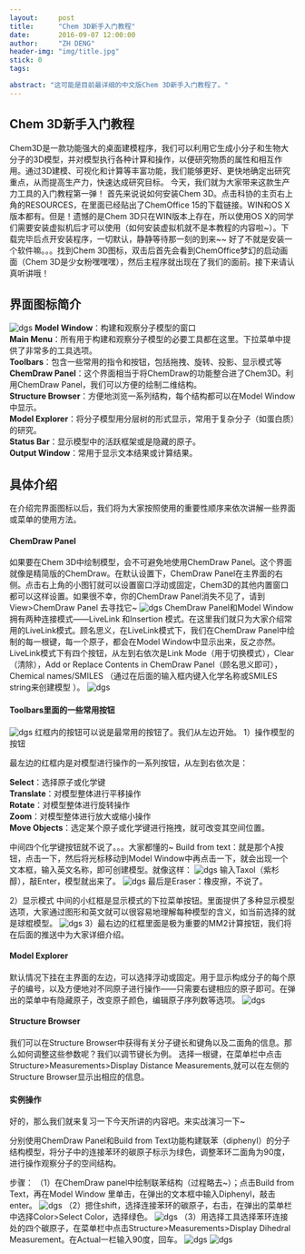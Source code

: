 ```yaml
---
layout:     post
title:      "Chem 3D新手入门教程"
date:       2016-09-07 12:00:00
author:     "ZH DENG"
header-img: "img/title.jpg"
stick: 0
tags:

abstract: "这可能是目前最详细的中文版Chem 3D新手入门教程了。"
---
```


## Chem 3D新手入门教程

Chem3D是一款功能强大的桌面建模程序，我们可以利用它生成小分子和生物大分子的3D模型，并对模型执行各种计算和操作，以便研究物质的属性和相互作用。通过3D建模、可视化和计算等丰富功能，我们能够更好、更快地确定出研究重点，从而提高生产力，快速达成研究目标。
今天，我们就为大家带来这款生产力工具的入门教程第一弹！
首先来说说如何安装Chem 3D。点击科协的主页右上角的RESOURCES，在里面已经贴出了ChemOffice 15的下载链接。WIN和OS X版本都有。但是！遗憾的是Chem 3D只在WIN版本上存在，所以使用OS X的同学们需要安装虚拟机后才可以使用（如何安装虚拟机就不是本教程的内容啦~）。下载完毕后点开安装程序，一切默认，静静等待那一刻的到来~~
好了不就是安装一个软件嘛。。。找到Chem 3D图标，双击后首先会看到ChemOffice梦幻的启动画面（Chem 3D是少女粉嘿嘿嘿），然后主程序就出现在了我们的面前。接下来请认真听讲哦！

## 界面图标简介

![dgs](/img/in-post/2016-09-07-Chem-3D-introduction/2.jpg)
<b>Model Window</b>：构建和观察分子模型的窗口 <br>
<b>Main Menu</b>：所有用于构建和观察分子模型的必要工具都在这里。下拉菜单中提供了非常多的工具选项。 <br>
<b>Toolbars</b>：包含一些常用的指令和按钮，包括拖拽、旋转、投影、显示模式等 <br>
<b>ChemDraw Panel</b>：这个界面相当于将ChemDraw的功能整合进了Chem3D。利用ChemDraw Panel，我们可以方便的绘制二维结构。 <br>
<b>Structure Browser</b>：方便地浏览一系列结构，每个结构都可以在Model Window中显示。 <br>
<b>Model Explorer</b>：将分子模型用分层树的形式显示，常用于复杂分子（如蛋白质）的研究。 <br>
<b>Status Bar</b>：显示模型中的活跃框架或是隐藏的原子。 <br>
<b>Output Window</b>：常用于显示文本结果或计算结果。 <br>

## 具体介绍

在介绍完界面图标以后，我们将为大家按照使用的重要性顺序来依次讲解一些界面或菜单的使用方法。

#### ChemDraw Panel

如果要在Chem 3D中绘制模型，会不可避免地使用ChemDraw Panel。这个界面就像是精简版的ChemDraw。在默认设置下，ChemDraw Panel在主界面的右侧。点击右上角的小图钉就可以设置窗口浮动或固定，Chem3D的其他内置窗口都可以这样设置。如果很不幸，你的ChemDraw Panel消失不见了，请到View>ChemDraw Panel 去寻找它~
![dgs](/img/in-post/2016-09-07-Chem-3D-introduction/4.jpg)
ChemDraw Panel和Model Window拥有两种连接模式——LiveLink 和Insertion 模式。在这里我们就只为大家介绍常用的LiveLink模式。顾名思义，在LiveLink模式下，我们在ChemDraw Panel中绘制的每一根键，每一个原子，都会在Model Window中显示出来，反之亦然。LiveLink模式下有四个按钮，从左到右依次是Link Mode（用于切换模式），Clear（清除），Add or Replace Contents in ChemDraw Panel（顾名思义即可），Chemical names/SMILES （通过在后面的输入框内键入化学名称或SMILES string来创建模型 ）。
![dgs](/img/in-post/2016-09-07-Chem-3D-introduction/5.jpg)

#### Toolbars里面的一些常用按钮

![dgs](/img/in-post/2016-09-07-Chem-3D-introduction/6.jpg)
红框内的按钮可以说是最常用的按钮了。我们从左边开始。
1）操作模型的按钮

最左边的红框内是对模型进行操作的一系列按钮，从左到右依次是：

<b>Select</b>：选择原子或化学键 <br>
<b>Translate</b>：对模型整体进行平移操作 <br>
<b>Rotate</b>：对模型整体进行旋转操作 <br>
<b>Zoom</b>：对模型整体进行放大或缩小操作 <br>
<b>Move Objects</b>：选定某个原子或化学键进行拖拽，就可改变其空间位置。 <br>

中间四个化学键按钮就不说了。。。大家都懂的~
Build from text：就是那个A按钮，点击一下，然后将光标移动到Model Window中再点击一下，就会出现一个文本框，输入英文名称，即可创建模型。就像这样：
![dgs](/img/in-post/2016-09-07-Chem-3D-introduction/7.jpg)
输入Taxol（紫杉醇），敲Enter，模型就出来了。
![dgs](/img/in-post/2016-09-07-Chem-3D-introduction/8.jpg)
最后是Eraser：橡皮擦，不说了。

2）显示模式
中间的小红框是显示模式的下拉菜单按钮。里面提供了多种显示模型选项，大家通过图形和英文就可以很容易地理解每种模型的含义，如当前选择的就是球棍模型。
![dgs](/img/in-post/2016-09-07-Chem-3D-introduction/9.jpg)
3）最右边的红框里面是极为重要的MM2计算按钮，我们将在后面的推送中为大家详细介绍。

#### Model Explorer

默认情况下挂在主界面的左边，可以选择浮动或固定。用于显示构成分子的每个原子的编号，以及方便地对不同原子进行操作——只需要右键相应的原子即可。在弹出的菜单中有隐藏原子，改变原子颜色，编辑原子序列数等选项。
![dgs](/img/in-post/2016-09-07-Chem-3D-introduction/10.jpg)

#### Structure Browser

我们可以在Structure Browser中获得有关分子键长和键角以及二面角的信息。那么如何调整这些参数呢？我们以调节键长为例。
选择一根键，在菜单栏中点击Structure>Measurements>Display Distance Measurements,就可以在左侧的Structure Browser显示出相应的信息。
#### 实例操作

好的，那么我们就来复习一下今天所讲的内容吧。来实战演习一下~

分别使用ChemDraw Panel和Build from Text功能构建联苯（diphenyl）的分子结构模型，将分子中的连接苯环的碳原子标示为绿色，调整苯环二面角为90度，进行操作观察分子的空间结构。

步骤：
（1）在ChemDraw panel中绘制联苯结构（过程略去~）；点击Build from Text，再在Model Window 里单击，在弹出的文本框中输入Diphenyl，敲击enter。
![dgs](/img/in-post/2016-09-07-Chem-3D-introduction/11.jpg)
（2）摁住shift，选择连接苯环的碳原子，右击，在弹出的菜单栏中选择Color>Select Color，选择绿色。
![dgs](/img/in-post/2016-09-07-Chem-3D-introduction/12.jpg)
（3）用选择工具选择苯环连接处的四个碳原子，在菜单栏中点击Structure>Measurements>Display Dihedral Measurement。在Actual一栏输入90度，回车。
![dgs](/img/in-post/2016-09-07-Chem-3D-introduction/13.jpg)
![dgs](/img/in-post/2016-09-07-Chem-3D-introduction/14.jpg)


